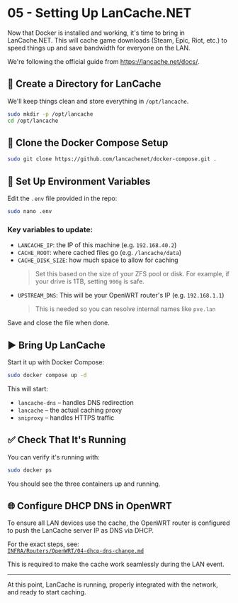 # 05 - Setting Up LanCache.NET

Now that Docker is installed and working, it's time to bring in LanCache.NET. This will cache game downloads (Steam, Epic, Riot, etc.) to speed things up and save bandwidth for everyone on the LAN.

We're following the official guide from https://lancache.net/docs/.

## 📁 Create a Directory for LanCache

We'll keep things clean and store everything in `/opt/lancache`.

```bash
sudo mkdir -p /opt/lancache
cd /opt/lancache
```

## 🧱 Clone the Docker Compose Setup

```bash
sudo git clone https://github.com/lancachenet/docker-compose.git .
```

## 📝 Set Up Environment Variables

Edit the `.env` file provided in the repo:

```bash
sudo nano .env
```

### Key variables to update:

- `LANCACHE_IP`: the IP of this machine (e.g. `192.168.40.2`)
- `CACHE_ROOT`: where cached files go (e.g. `/lancache/data`)
- `CACHE_DISK_SIZE`: how much space to allow for caching  
  > Set this based on the size of your ZFS pool or disk. For example, if your drive is 1TB, setting `900g` is safe.
- `UPSTREAM_DNS`: This will be your OpenWRT router's IP (e.g. `192.168.1.1`)  
  > This is needed so you can resolve internal names like `pve.lan`

Save and close the file when done.

## ▶️ Bring Up LanCache

Start it up with Docker Compose:

```bash
sudo docker compose up -d
```

This will start:

- `lancache-dns` – handles DNS redirection
- `lancache` – the actual caching proxy
- `sniproxy` – handles HTTPS traffic

## ✅ Check That It's Running

You can verify it's running with:

```bash
sudo docker ps
```

You should see the three containers up and running.

## 🌐 Configure DHCP DNS in OpenWRT

To ensure all LAN devices use the cache, the OpenWRT router is configured to push the LanCache server IP as DNS via DHCP.

For the exact steps, see:  
[`INFRA/Routers/OpenWRT/04-dhcp-dns-change.md`](../../INFRA/Routers/OpenWRT/04-dhcp-dns-change.md)

This is required to make the cache work seamlessly during the LAN event.

---

At this point, LanCache is running, properly integrated with the network, and ready to start caching.

